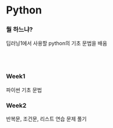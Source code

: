# Python
### 뭘 하느냐?
딥러닝1에서 사용할 python의 기초 문법을 배움

<br>
<br>

### Week1
파이썬 기초 문법

### Week2
반복문, 조건문, 리스트 연습 문제 풀기
